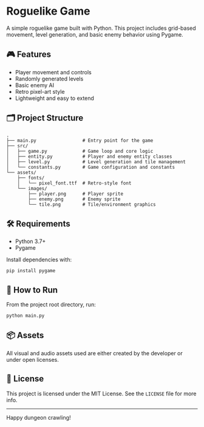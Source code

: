 # Roguelike Game

A simple roguelike game built with Python. This project includes grid-based movement, level generation, and basic enemy behavior using Pygame.

## 🎮 Features

- Player movement and controls
- Randomly generated levels
- Basic enemy AI
- Retro pixel-art style
- Lightweight and easy to extend

## 🗂️ Project Structure

```
.
├── main.py                 # Entry point for the game
├── src/
│   ├── game.py             # Game loop and core logic
│   ├── entity.py           # Player and enemy entity classes
│   ├── level.py            # Level generation and tile management
│   └── constants.py        # Game configuration and constants
└── assets/
    ├── fonts/
    │   └── pixel_font.ttf  # Retro-style font
    └── images/
        ├── player.png      # Player sprite
        ├── enemy.png       # Enemy sprite
        └── tile.png        # Tile/environment graphics
```

## 🛠 Requirements

- Python 3.7+
- Pygame

Install dependencies with:

```bash
pip install pygame
```

## 🚀 How to Run

From the project root directory, run:

```bash
python main.py
```

## 📦 Assets

All visual and audio assets used are either created by the developer or under open licenses.

## 📃 License

This project is licensed under the MIT License. See the `LICENSE` file for more info.

---

Happy dungeon crawling!
